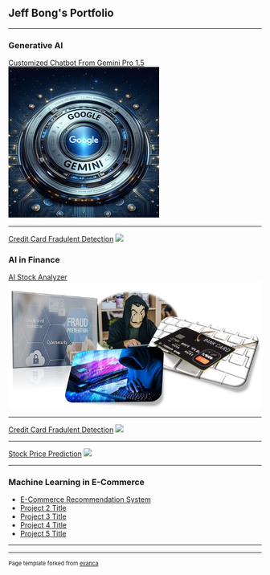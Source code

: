 ## Jeff Bong's Portfolio

---

### Generative AI

[Customized Chatbot From Gemini Pro 1.5](/newTFonVertexAI)
<br>
<img src="images/GoogleGeminiPro.jpg?raw=true"/>

---
[Credit Card Fradulent Detection](/newpage22345)
<img src="images/dummy_thumbnail.jpg?raw=true"/>

### AI in Finance

[AI Stock Analyzer](/sample_page)
<img src="images/ccfraud2022.jpg?raw=true"/>

---
[Credit Card Fradulent Detection](/pdf/sample_presentation.pdf)
<img src="images/dummy_thumbnail.jpg?raw=true"/>

---
[Stock Price Prediction](http://example.com/)
<img src="images/dummy_thumbnail.jpg?raw=true"/>

---

### Machine Learning in E-Commerce 

- [E-Commerce Recommendation System](http://example.com/)
- [Project 2 Title](http://example.com/)
- [Project 3 Title](http://example.com/)
- [Project 4 Title](http://example.com/)
- [Project 5 Title](http://example.com/)

---




---
<p style="font-size:11px">Page template forked from <a href="https://github.com/evanca/quick-portfolio">evanca</a></p>
<!-- Remove above link if you don't want to attibute -->
